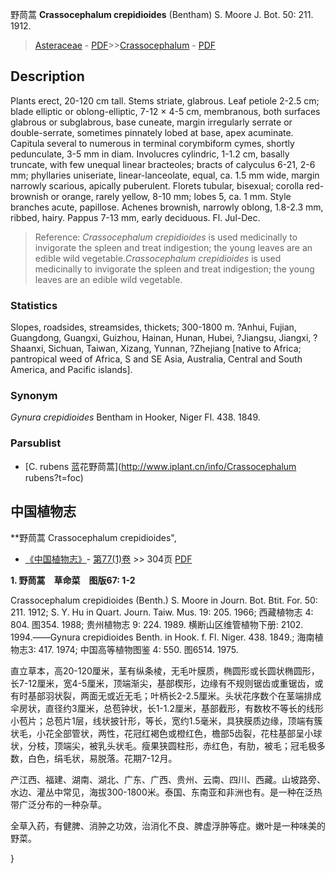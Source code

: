 野茼蒿 **Crassocephalum crepidioides** (Bentham) S. Moore J. Bot. 50: 211. 1912.

> [Asteraceae](http://www.iplant.cn/info/Asteraceae?t=foc) - [PDF](http://www.iplant.cn/foc/pdf/Asteraceae.pdf)>>[Crassocephalum](http://www.iplant.cn/info/Crassocephalum?t=foc) - [PDF](http://www.iplant.cn/foc/pdf/Crassocephalum.pdf)

## Description

Plants erect, 20-120 cm tall. Stems striate, glabrous. Leaf petiole 2-2.5 cm; blade elliptic or oblong-elliptic, 7-12 × 4-5 cm, membranous, both surfaces glabrous or subglabrous, base cuneate, margin irregularly serrate or double-serrate, sometimes pinnately lobed at base, apex acuminate. Capitula several to numerous in terminal corymbiform cymes, shortly pedunculate, 3-5 mm in diam. Involucres cylindric, 1-1.2 cm, basally truncate, with few unequal linear bracteoles; bracts of calyculus 6-21, 2-6 mm; phyllaries uniseriate, linear-lanceolate, equal, ca. 1.5 mm wide, margin narrowly scarious, apically puberulent. Florets tubular, bisexual; corolla red-brownish or orange, rarely yellow, 8-10 mm; lobes 5, ca. 1 mm. Style branches acute, papillose. Achenes brownish, narrowly oblong, 1.8-2.3 mm, ribbed, hairy. Pappus 7-13 mm, early deciduous. Fl. Jul-Dec.

> Reference: 
>*Crassocephalum crepidioides* is used medicinally to invigorate the spleen and treat indigestion; the young leaves are an edible wild vegetable.*Crassocephalum crepidioides* is used medicinally to invigorate the spleen and treat indigestion; the young leaves are an edible wild vegetable.

### Statistics
Slopes, roadsides, streamsides, thickets; 300-1800 m. ?Anhui, Fujian, Guangdong, Guangxi, Guizhou, Hainan, Hunan, Hubei, ?Jiangsu, Jiangxi, ?Shaanxi, Sichuan, Taiwan, Xizang, Yunnan, ?Zhejiang [native to Africa; pantropical weed of Africa, S and SE Asia, Australia, Central and South America, and Pacific islands].

### Synonym
*Gynura crepidioides* Bentham in Hooker, Niger Fl. 438. 1849.

### Parsublist

* [C.  rubens  蓝花野茼蒿](http://www.iplant.cn/info/Crassocephalum rubens?t=foc)

## 中国植物志

**野茼蒿 Crassocephalum crepidioides",

* [《中国植物志》](http://www.iplant.cn/frps)- [第77(1)卷](http://www.iplant.cn/frps/vol/77(1)) >> 304页 [PDF](http://www.iplant.cn/frps/pdf/77(1)/304.PDF)

**1. 野茼蒿　草命菜　图版67: 1-2**

Crassocephalum crepidioides (Benth.) S. Moore in Journ. Bot. Btit. For. 50: 211. 1912; S. Y. Hu in Quart. Journ. Taiw. Mus. 19: 205. 1966; 西藏植物志 4: 804. 图354. 1988; 贵州植物志 9: 224. 1989. 横断山区维管植物下册: 2102. 1994.——Gynura crepidioides Benth. in Hook. f. Fl. Niger. 438. 1849.; 海南植物志3: 417. 1974; 中国高等植物图鉴 4: 550. 图6514. 1975.

直立草本，高20-120厘米，茎有纵条棱，无毛叶膜质，椭圆形或长圆状椭圆形，长7-12厘米，宽4-5厘米，顶端渐尖，基部楔形，边缘有不规则锯齿或重锯齿，或有时基部羽状裂，两面无或近无毛；叶柄长2-2.5厘米。头状花序数个在茎端排成伞房状，直径约3厘米，总苞钟状，长1-1.2厘米，基部截形，有数枚不等长的线形小苞片；总苞片1层，线状披针形，等长，宽约1.5毫米，具狭膜质边缘，顶端有簇状毛，小花全部管状，两性，花冠红褐色或橙红色，檐部5齿裂，花柱基部呈小球状，分枝，顶端尖，被乳头状毛。瘦果狭圆柱形，赤红色，有肋，被毛；冠毛极多数，白色，绢毛状，易脱落。花期7-12月。

产江西、福建、湖南、湖北、广东、广西、贵州、云南、四川、西藏。山坡路旁、水边、灌丛中常见，海拔300-1800米。泰国、东南亚和非洲也有。是一种在泛热带广泛分布的一种杂草。

全草入药，有健脾、消肿之功效，治消化不良、脾虚浮肿等症。嫩叶是一种味美的野菜。

}
